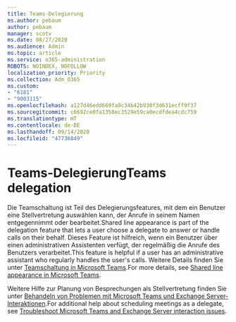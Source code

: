 ```yaml
---
title: Teams-Delegierung
ms.author: pebaum
author: pebaum
manager: scotv
ms.date: 08/27/2020
ms.audience: Admin
ms.topic: article
ms.service: o365-administration
ROBOTS: NOINDEX, NOFOLLOW
localization_priority: Priority
ms.collection: Adm_O365
ms.custom:
- "6181"
- "9003115"
ms.openlocfilehash: a127d46edd669fa9c34b42b930f3d631ecff9f37
ms.sourcegitcommit: c6692ce0fa1358ec3529e59ca0ecdfdea4cdc759
ms.translationtype: HT
ms.contentlocale: de-DE
ms.lasthandoff: 09/14/2020
ms.locfileid: "47736849"
---
```

# <a name="teams-delegation"></a><span data-ttu-id="fd395-102">Teams-Delegierung</span><span class="sxs-lookup"><span data-stu-id="fd395-102">Teams delegation</span></span>

<span data-ttu-id="fd395-103">Die Teamschaltung ist Teil des Delegierungsfeatures, mit dem ein Benutzer eine Stellvertretung auswählen kann, der Anrufe in seinem Namen entgegennimmt oder bearbeitet.</span><span class="sxs-lookup"><span data-stu-id="fd395-103">Shared line appearance is part of the delegation feature that lets a user choose a delegate to answer or handle calls on their behalf.</span></span> <span data-ttu-id="fd395-104">Dieses Feature ist hilfreich, wenn ein Benutzer über einen administrativen Assistenten verfügt, der regelmäßig die Anrufe des Benutzers verarbeitet.</span><span class="sxs-lookup"><span data-stu-id="fd395-104">This feature is helpful if a user has an administrative assistant who regularly handles the user's calls.</span></span> <span data-ttu-id="fd395-105">Weitere Details finden Sie unter [Teamschaltung in Microsoft Teams](https://docs.microsoft.com/microsoftteams/shared-line-appearance).</span><span class="sxs-lookup"><span data-stu-id="fd395-105">For more details, see [Shared line appearance in Microsoft Teams](https://docs.microsoft.com/microsoftteams/shared-line-appearance).</span></span> 

<span data-ttu-id="fd395-106">Weitere Hilfe zur Planung von Besprechungen als Stellvertretung finden Sie unter [Behandeln von Problemen mit Microsoft Teams und Exchange Server-Interaktionen](https://docs.microsoft.com/microsoftteams/troubleshoot/known-issues/teams-exchange-interaction-issue).</span><span class="sxs-lookup"><span data-stu-id="fd395-106">For additional help about scheduling meetings as a delegate, see [Troubleshoot Microsoft Teams and Exchange Server interaction issues](https://docs.microsoft.com/microsoftteams/troubleshoot/known-issues/teams-exchange-interaction-issue).</span></span>